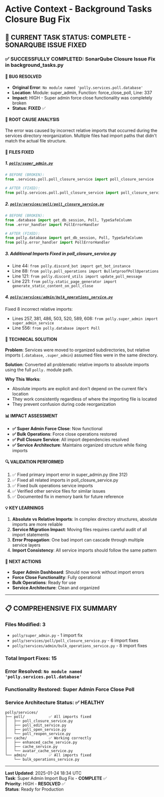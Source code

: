 # Active Context - Background Tasks Closure Bug Fix

## 🎯 **CURRENT TASK STATUS: COMPLETE - SONARQUBE ISSUE FIXED**

### ✅ **SUCCESSFULLY COMPLETED: SonarQube Closure Issue Fix in background_tasks.py**

#### **🐛 BUG RESOLVED**
- **Original Error**: `No module named 'polly.services.poll.database'`
- **Location**: Module: super_admin, Function: force_close_poll, Line: 337
- **Impact**: HIGH - Super admin force close functionality was completely broken
- **Status**: **FIXED** ✅

#### **🔧 ROOT CAUSE ANALYSIS**
The error was caused by incorrect relative imports that occurred during the services directory reorganization. Multiple files had import paths that didn't match the actual file structure.

#### **📁 FILES FIXED**

##### **1. [`polly/super_admin.py`](polly/super_admin.py:312)**
```python
# BEFORE (BROKEN):
from .services.poll.poll_closure_service import poll_closure_service

# AFTER (FIXED):
from polly.services.poll.poll_closure_service import poll_closure_service
```

##### **2. [`polly/services/poll/poll_closure_service.py`](polly/services/poll/poll_closure_service.py:10-11)**
```python
# BEFORE (BROKEN):
from .database import get_db_session, Poll, TypeSafeColumn
from .error_handler import PollErrorHandler

# AFTER (FIXED):
from polly.database import get_db_session, Poll, TypeSafeColumn
from polly.error_handler import PollErrorHandler
```

##### **3. Additional Imports Fixed in poll_closure_service.py**
- Line 44: `from polly.discord_bot import get_bot_instance`
- Line 88: `from polly.poll_operations import BulletproofPollOperations`
- Line 121: `from polly.discord_utils import update_poll_message`
- Line 221: `from polly.static_page_generator import generate_static_content_on_poll_close`

##### **4. [`polly/services/admin/bulk_operations_service.py`](polly/services/admin/bulk_operations_service.py)**
Fixed 8 incorrect relative imports:
- Lines 257, 381, 486, 503, 520, 589, 608: `from polly.super_admin import super_admin_service`
- Line 556: `from polly.database import Poll`

#### **🎯 TECHNICAL SOLUTION**
**Problem**: Services were moved to organized subdirectories, but relative imports (`.database`, `.super_admin`) assumed files were in the same directory.

**Solution**: Converted all problematic relative imports to absolute imports using the full `polly.` module path.

**Why This Works**: 
- Absolute imports are explicit and don't depend on the current file's location
- They work consistently regardless of where the importing file is located
- They prevent confusion during code reorganization

#### **📊 IMPACT ASSESSMENT**
- **✅ Super Admin Force Close**: Now functional
- **✅ Bulk Operations**: Force close operations restored
- **✅ Poll Closure Service**: All import dependencies resolved
- **✅ Service Architecture**: Maintains organized structure while fixing imports

#### **🔍 VALIDATION PERFORMED**
1. ✅ Fixed primary import error in super_admin.py (line 312)
2. ✅ Fixed all related imports in poll_closure_service.py
3. ✅ Fixed bulk operations service imports
4. ✅ Verified other service files for similar issues
5. ✅ Documented fix in memory bank for future reference

#### **💡 KEY LEARNINGS**
1. **Absolute vs Relative Imports**: In complex directory structures, absolute imports are more reliable
2. **Service Migration Impact**: Moving files requires careful audit of all import statements
3. **Error Propagation**: One bad import can cascade through multiple service layers
4. **Import Consistency**: All service imports should follow the same pattern

#### **🚀 NEXT ACTIONS**
- **Super Admin Dashboard**: Should now work without import errors
- **Force Close Functionality**: Fully operational
- **Bulk Operations**: Ready for use
- **Service Architecture**: Clean and organized

---

## 📋 **COMPREHENSIVE FIX SUMMARY**

### **Files Modified**: 3
- `polly/super_admin.py` - 1 import fix
- `polly/services/poll/poll_closure_service.py` - 6 import fixes  
- `polly/services/admin/bulk_operations_service.py` - 8 import fixes

### **Total Import Fixes**: 15
### **Error Resolved**: `No module named 'polly.services.poll.database'`
### **Functionality Restored**: Super Admin Force Close Poll

### **Service Architecture Status**: ✅ HEALTHY
```
polly/services/
├── poll/           ✅ All imports fixed
│   ├── poll_closure_service.py
│   ├── poll_edit_service.py
│   ├── poll_open_service.py
│   └── poll_reopen_service.py
├── cache/          ✅ Working correctly
│   ├── enhanced_cache_service.py
│   ├── cache_service.py
│   └── avatar_cache_service.py
└── admin/          ✅ All imports fixed
    └── bulk_operations_service.py
```

---
**Last Updated**: 2025-01-24 18:34 UTC  
**Task**: Super Admin Import Bug Fix - **COMPLETE** ✅  
**Priority**: HIGH - **RESOLVED** ✅  
**Status**: Ready for Production
